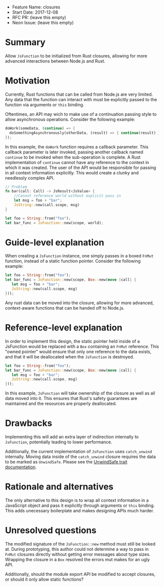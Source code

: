 - Feature Name: closures
- Start Date: 2017-12-08
- RFC PR: (leave this empty)
- Neon Issue: (leave this empty)

# Summary
[summary]: #summary

Allow `JsFunction` to be initialized from Rust closures, allowing for more advanced interactions between Node.js and Rust.

# Motivation
[motivation]: #motivation

Currently, Rust functions that can be called from Node.js are very limited. Any data that the function can interact with must be explicitly passed to the function via arguments or `this` binding.

Oftentimes, an API may wich to make use of a continuation passing style to allow asynchronous operations. Consider the following example:

```rust
doWork(someData, (continue) => {
  doSomethingAsynchronously(otherData, (result) => { continue(result) });
});
```

In this example, the `doWork` function requires a callback parameter. This callback parameter is later invoked, passing another callback named `continue` to be invoked when the sub-operation is complete. A Rust implementation of `continue` cannot have any reference to the context in which it was created. The user of the API would be responsible for passing in all context information explicitly. This would create a clunky and needlessly complex API.

```rust
// Problem
fn bar(call: Call) -> JsResult<JsValue> {
    //Cannot reference world without explicit pass in
    let msg = foo + "bar";
    JsString::new(call.scope, msg)
}

let foo = String::from("foo");
let bar_func = JsFunction::new(scope, world);
```

# Guide-level explanation
[guide-level-explanation]: #guide-level-explanation

When creating a `JsFunction` instance, one simply passes in a boxed `FnMut` function, instead of a static function pointer. Consider the following example:

```rust
let foo = String::from("foo");
let bar_func = JsFunction::new(scope, Box::new(move |call| {
   let msg = foo + "bar";
   JsString::new(call.scope, msg)
}));
```

Any rust data can be moved into the closure, allowing for more advanced, context-aware functions that can be handed off to Node.js.

# Reference-level explanation
[reference-level-explanation]: #reference-level-explanation

In order to implement this design, the static pointer held inside of a JsFunction would be replaced with a `Box` containing an `FnMut` reference. This "owned pointer" would ensure that only one reference to the data exists, and that it will be deallocated when the `JsFunction` is destroyed.

```rust
let foo = String::from("foo");
let bar_func = JsFunction::new(scope, Box::new(move |call| {
   let msg = foo + "bar";
   JsString::new(call.scope, msg)
}));
```

In this example, `JsFunction` will take ownership of the closure as well as all data moved into it. This ensures that Rust's safety guarantees are maintained and the resources are properly deallocated.

# Drawbacks
[drawbacks]: #drawbacks

Implementing this will add an extra layer of indirection internally to `JsFunction`, potentially leading to lower performance.

Additionally, the current implementation of `JsFunction` uses `catch_unwind` internally. Moving data inside of the `catch_unwind` closure requires the data to be marked as `UnwindSafe`. Please see the [UnwindSafe trait documentation](https://doc.rust-lang.org/std/panic/trait.UnwindSafe.html).

# Rationale and alternatives
[alternatives]: #alternatives

The only alternative to this design is to wrap all context information in a JavaScript object and pass it explicitly through arguments or `this` binding. This adds unecessary boilerplate and makes designing APIs much harder.

# Unresolved questions
[unresolved]: #unresolved-questions

The modified signature of the `JsFunction::new` method must still be looked at. During prototyping, this author could not determine a way to pass in `FnMut` closures directly without getting error messages about type sizes. Wrapping the closure in a `Box` resolved the errors mut makes for an ugly API. 

Additionally, should the module export API be modified to accept closures, or should it only allow static functions?
